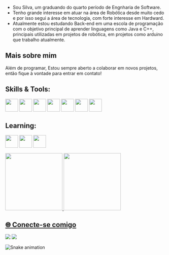 - Sou Silva, um graduando do quarto período de Engnharia de Software.
- Tenho grande interesse em atuar na área de Robótica desde muito cedo e por isso segui a área de tecnologia, com forte interesse em Hardward.
- Atualmente estou estudando Back-end em uma escola de programação com o objetivo principal de aprender linguagens como Java e C++, principais utilizadas em projetos de robótica, em projetos como arduino que trabalho atualmente.

## Mais sobre mim
Além de programar, Estou sempre aberto a colaborar em novos projetos, então fique à vontade para entrar em contato!
## Skills & Tools:
<img src="https://cdn.jsdelivr.net/gh/devicons/devicon@latest/icons/arduino/arduino-original-wordmark.svg" width="40" height="40"/> <img src="https://cdn.jsdelivr.net/gh/devicons/devicon@latest/icons/git/git-original.svg" width="40" height="40"/> <img src="https://cdn.jsdelivr.net/gh/devicons/devicon@latest/icons/linux/linux-original.svg" width="40" height="40"/> <img src="https://cdn.jsdelivr.net/gh/devicons/devicon@latest/icons/mysql/mysql-original-wordmark.svg" width="40" height="40"/> <img src="https://cdn.jsdelivr.net/gh/devicons/devicon@latest/icons/java/java-original.svg" width="40" height="40"/> <img src="https://cdn.jsdelivr.net/gh/devicons/devicon@latest/icons/docker/docker-original.svg" width="40" height="40" /> <img src="https://cdn.jsdelivr.net/gh/devicons/devicon@latest/icons/figma/figma-original.svg" width="40" height="40"/>
          
          
## Learning:
<img src="https://cdn.jsdelivr.net/gh/devicons/devicon@latest/icons/terraform/terraform-original.svg" width="40" height="40"/>   <img src="https://cdn.jsdelivr.net/gh/devicons/devicon@latest/icons/gitlab/gitlab-original.svg" width="40" height="40" />   <img src="https://cdn.jsdelivr.net/gh/devicons/devicon@latest/icons/nginx/nginx-original.svg" width="40" height="40"/>
          
<div>
<a href="https://github.com/hadesds">
<img loading="lazy" height="180em" src="https://github-readme-stats.vercel.app/api/top-langs/?username=hadesds&layout=compact&langs_count=7&theme=dracula"/>
<img loading="lazy" height="180em" src="https://github-readme-stats.vercel.app/api?username=hadesds&show_icons=true&theme=dracula&include_all_commits=true&count_private=true"/>
</div>
  

## 🌐 Conecte-se comigo
<div>
  <a href = "mailto:hadessds@gmail.com"><img loading="lazy" src="https://img.shields.io/badge/Gmail-D14836?style=for-the-badge&logo=gmail&logoColor=white" target="_blank"></a>
<a href="https://www.linkedin.com/in/rafael-silva-664359218" target="_blank"><img loading="lazy" src="https://img.shields.io/badge/-LinkedIn-%230077B5?style=for-the-badge&logo=linkedin&logoColor=white" target="_blank"></a>  
</div>

![Snake animation](https://github.com/hadesds/hadessds/blob/output/github-contribution-grid-snake.svg)
